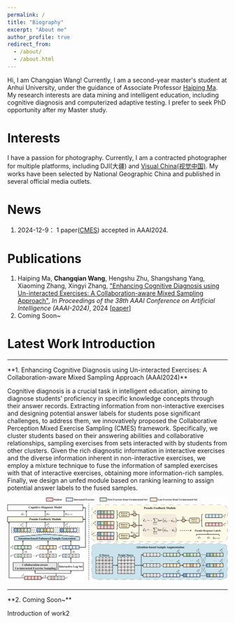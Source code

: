```yaml
---
permalink: /
title: "Biography"
excerpt: "About me"
author_profile: true
redirect_from: 
  - /about/
  - /about.html
---
```


Hi, I am Changqian Wang! Currently, I am a second-year master's student at Anhui University, under the guidance of Associate Professor [Haiping Ma](https://wky.ahu.edu.cn/2023/0926/c13481a316092/page.htm). My research interests are data mining and intelligent education, including cognitive diagnosis and computerized adaptive testing. I prefer to seek PhD opportunity after my Master study.

Interests
=======
I have a passion for photography. Currently, I am a contracted photographer for multiple platforms, including DJI(大疆) and [Visual China(视觉中国)](https://500px.com.cn/wcq206). My works have been selected by National Geographic China and published in several official media outlets. 
<!-- You can view my photography portfolio under the 'Photography' section in the navigation bar. -->

<!-- Besides that, I have a strong passion for football, and Dalian Professional Football Club is my favorite team. -->

News
=======
1. 2024-12-9： 1 paper([CMES](https://arxiv.org/abs/2312.10110)) accepted in AAAI2024.

Publications
=======
<!-- <hr> -->
<!-- **Conference Papers** -->

1. Haiping Ma, **Changqian Wang**, Hengshu Zhu, Shangshang Yang, Xiaoming Zhang, Xingyi Zhang, <u>"Enhancing Cognitive Diagnosis using Un-interacted Exercises: A Collaboration-aware Mixed Sampling Approach"</u>, *In Proceedings of the 38th AAAI Conference on Artificial Intelligence (AAAI-2024)*, 2024 [[paper](https://arxiv.org/abs/2312.10110)]
2. Coming Soon~

<!-- <hr> -->
<!--**Journal Papers** -->

<!-- 1. Coming Soon~ -->
<!-- 2. Coming Soon~ -->

<!-- Awards
=======

1. Coming Soon~
2. Coming Soon~

Academic Services
=======

1. Coming Soon~
2. Coming Soon~ -->

Latest Work Introduction
=======
<hr>
**1. Enhancing Cognitive Diagnosis using Un-interacted Exercises: A Collaboration-aware Mixed Sampling Approach (AAAI2024)**

Cognitive diagnosis is a crucial task in intelligent education, aiming to diagnose students' proficiency in specific knowledge concepts through their answer records. Extracting information from non-interactive exercises and designing potential answer labels for students pose significant challenges, to address them, we innovatively proposed the Collaborative Perception Mixed Exercise Sampling (CMES) framework. Specifically, we cluster students based on their answering abilities and collaborative relationships, sampling exercises from sets interacted with by students from other clusters. Given the rich diagnostic information in interactive exercises and the diverse information inherent in non-interactive exercises, we employ a mixture technique to fuse the information of sampled exercises with that of interactive exercises, obtaining more information-rich samples. Finally, we design an unfed module based on ranking learning to assign potential answer labels to the fused samples.

![CMES](/models/cmes.png)

<hr>
**2. Coming Soon~**

Introduction of work2

